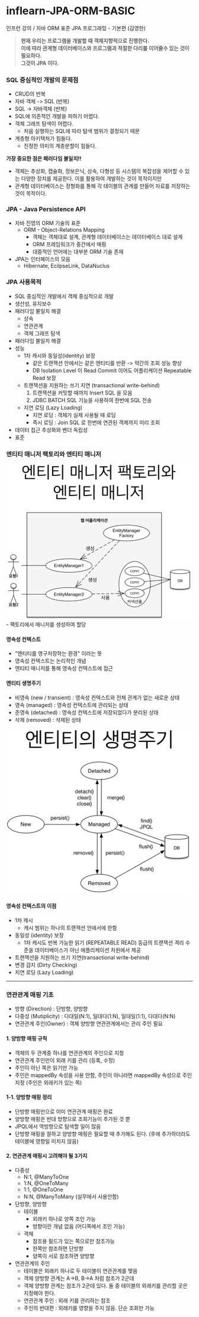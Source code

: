 # inflearn-JPA-ORM-BASIC
인프런 강의 / 자바 ORM 표준 JPA 프로그래밍 - 기본편 (김영한)

> **현재 우리는 프로그램을 개발할 때 객체지향적으로 진행한다.**<br>
> **이에 따라 관계형 데이터베이스와 프로그램과 적절한 다리를 이어줄수 있는 것이 필요하다.**<br>
> **그것이 JPA 이다.**

### SQL 중심적인 개발의 문제점
- CRUD의 반복
- 자바 객체 -> SQL (반복)
- SQL -> 자바객체 (반복)
- SQL에 의존적인 개발을 피하기 어렵다.
- 객체 그래프 탐색이 어렵다.
  - 처음 실행하는 SQL에 따라 탐색 범위가 결정되기 때문
- 계층형 아키텍처가 힘들다.
  - 진정한 의미의 계층분할이 힘들다.

**가장 중요한 점은 패러다임 불일치!!**
- 객체는 추상화, 캡슐화, 정보은닉, 상속, 다형성 등 시스템의 복잡성을 제어할 수 있는 다양한 장치를 제공한다. 이를 활용하여 개발하는 것이 목적이지만
- 관계형 데이터베이스는 정형화를 통해 각 테이블의 관계를 만들어 자료를 저장하는 것이 목적이다.

### JPA - Java Persistence API
- 자바 진영의 ORM 기술의 표준
  - ORM - Object-Relations Mapping
    - 객체는 객체대로 설계, 관계형 데이터베이스는 데이터베이스 대로 설계
    - ORM 프레임워크가 중간에서 매핑
    - 대중적인 언어에는 대부분 ORM 기술 존재
- JPA는 인터페이스의 모음
  - Hibernate, EcilpseLink, DataNuclus

### JPA 사용목적
- SQL 중심적인 개발에서 객체 중심적으로 개발
- 생산성, 유지보수
- 패러다임 불일치 해결
  - 상속
  - 연관관계
  - 객체 그래프 탐색
- 패러다임 불일치 해결
- 성능
  - 1차 캐시와 동일성(identity) 보장
    - 같은 트랜잭션 안에서는 같은 엔티티를 반환 -> 약간의 조회 성능 향상
    - DB Isolation Level 이 Read Commit 이어도 어플리케이션 Repeatable Read 보장
  - 트랜잭션을 지원하는 쓰기 지연 (transactional write-behind)
    1. 트랜잭션을 커밋할 때까지 Insert SQL 을 모음
    2. JDBC BATCH SQL 기능을 사용하여 한번에 SQL 전송
  - 지연 로딩 (Lazy Loading)
    - 지연 로딩 : 객체가 실제 사용될 때 로딩
    - 즉시 로딩 : Join SQL 로 한번에 연관된 객체까지 미리 조회
- 데이터 접근 추상화와 벤더 독립성
- 표준

### 엔티티 매니저 팩토리와 엔티티 매니저
<img src="https://github.com/JungwooSim/inflearn-JPA-ORM-BASIC/blob/master/img/img-1.png" width="500px;">
- 팩토리에서 매니저를 생성하여 할당

#### 영속성 컨텍스트
- "엔티티를 영구저장하는 환경" 이라는 뜻
- 영속성 컨텍스트는 논리적인 개념
- 엔티티 매니저를 통해 영속성 컨텍스트에 접근

#### 엔티티 생명주기
- 비영속 (new / transient) : 영속성 컨텍스트와 전체 관계가 없는 새로운 상태
- 영속 (managed) : 영속성 컨텍스트에 관리되는 상태
- 준영속 (detached) : 영속성 컨텍스트에 저장되었다가 분리된 상태
- 삭제 (removed) : 삭제된 상태
<img src="https://github.com/JungwooSim/inflearn-JPA-ORM-BASIC/blob/master/img/img-2.png" width="500px;">

#### 영속성 컨텍스트의 이점
- 1차 캐시
  - 캐시 범위는 하나의 트랜잭션 안에서에 한함
- 동일성 (identity) 보장
  - 1차 캐시도 반복 가능한 읽기 (REPEATABLE READ) 등급의 트랜잭션 격리 수준을 데이터베이스가 아닌 애플리케이션 차원에서 제공
- 트랜잭션을 지원하는 쓰기 지연(transactional write-behind)
- 변경 감지 (Dirty Checking)
- 지연 로딩 (Lazy Loading)

---

### 연관관계 매핑 기초
- 방향 (Direction) : 단방향, 양방향
- 다중성 (Mutiplicity) : 다대일(N:1), 일대다(1:N), 일대일(1:1), 다대다(N:N)
- 연관관계 주인(Owner) : 객체 양방향 연관관계에서는 관리 주인 필요

#### 1. 양방향 매핑 규칙
- 객체의 두 관계중 하나를 연관관계의 주인으로 지정
- 연관관계 주인만이 외래 키를 관리 (등록, 수정)
- 주인이 아닌 쪽은 읽기만 가능
- 주인은 mappedBy 속성을 사용 안함, 주인이 아니라면 mappedBy 속성으로 주인 지정 (주인은 외래키가 있는 쪽)

#### 1-1. 양방향 매핑 정리
- 단방향 매핑만으로 이미 연관관계 매핑은 완료
- 양방향 매핑은 반대 방향으로 조회기능이 추가된 것 뿐
- JPQL에서 역방향으로 탐색할 일이 많음
- 단방향 매핑을 잘하고 양방향 매핑은 필요할 때 추가해도 된다. (후에 추가하더라도 테이블에 영향일 미치지 않음)

#### 2. 연관관계 매핑시 고려해야 될 3가지
- 다중성
  - N:1, @ManyToOne
  - 1:N, @OneToMany
  - 1:1, @OneToOne
  - N:N, @ManyToMany (실무에서 사용안함)
- 단방향, 양방향
  - 테이블
    - 외래키 하나로 양쪽 조인 가능
    - 방향이란 개념 없음 (어디쪽에서 조인 가능)
  - 객체
    - 참조용 필드가 있는 쪽으로만 참조가능
    - 한쪽만 참조하면 단방향
    - 양쪽이 서로 참조하면 양방향
- 연관관계의 주인
  - 테이블은 외래키 하나로 두 테이블이 연관관계를 맺음
  - 객체 양방향 관계는 A->B, B->A 처럼 참조가 2군데
  - 객체 양방향 관계는 참조가 2군데 있다. 둘 중 테이블의 외래키를 관리할 곳은 지정해야 한다.
  - 연관관계 주인 : 외래 키를 관리하는 참조
  - 주인의 반대편 : 외래키를 영향을 주지 않음. 단순 조회만 가능
